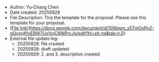 - Author: Yu-Chang Chen
- Date created: 20250828
- File Description: This the template for the proposal. Please use this template for your proposal.
- [[File link](https://docs.google.com/document/d/1cTVvHdPR0MJYz7FrR9WZS7abSe4ZAyJoXvhlM8IUgEw/edit?usp=sharing)](https://docs.google.com/document/d/10Xbxen_s5TmOsPo2-gQypyKfvEBW7UxVojC8jNPrcJg/edit?hl=zh-tw&tab=t.0)
- External file update log:
    - 20250828: file created
    - 20250928: draft updated
    - 20250929: 2. and 3. description created
